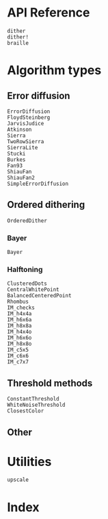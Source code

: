 # API Reference

```@docs
dither
dither!
braille
```

# Algorithm types
## Error diffusion
```@docs
ErrorDiffusion
FloydSteinberg
JarvisJudice
Atkinson
Sierra
TwoRowSierra
SierraLite
Stucki
Burkes
Fan93
ShiauFan
ShiauFan2
SimpleErrorDiffusion
```

## Ordered dithering
```@docs
OrderedDither
```

### Bayer
```@docs
Bayer
```

### Halftoning
```@docs
ClusteredDots 
CentralWhitePoint 
BalancedCenteredPoint
Rhombus
IM_checks
IM_h4x4a
IM_h6x6a
IM_h8x8a
IM_h4x4o
IM_h6x6o
IM_h8x8o
IM_c5x5
IM_c6x6
IM_c7x7
```

## Threshold methods
```@docs
ConstantThreshold
WhiteNoiseThreshold
ClosestColor
```

## Other
# Utilities
```@docs
upscale
```

# Index
```@index
```
